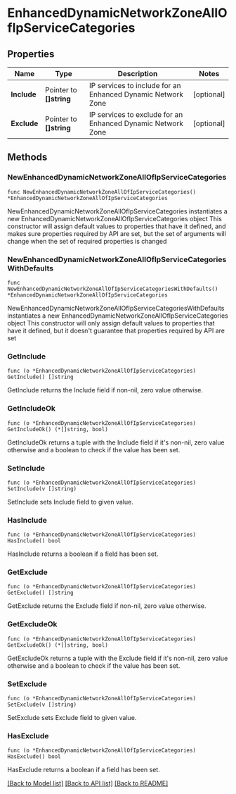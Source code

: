# EnhancedDynamicNetworkZoneAllOfIpServiceCategories

## Properties

Name | Type | Description | Notes
------------ | ------------- | ------------- | -------------
**Include** | Pointer to **[]string** | IP services to include for an Enhanced Dynamic Network Zone | [optional] 
**Exclude** | Pointer to **[]string** | IP services to exclude for an Enhanced Dynamic Network Zone | [optional] 

## Methods

### NewEnhancedDynamicNetworkZoneAllOfIpServiceCategories

`func NewEnhancedDynamicNetworkZoneAllOfIpServiceCategories() *EnhancedDynamicNetworkZoneAllOfIpServiceCategories`

NewEnhancedDynamicNetworkZoneAllOfIpServiceCategories instantiates a new EnhancedDynamicNetworkZoneAllOfIpServiceCategories object
This constructor will assign default values to properties that have it defined,
and makes sure properties required by API are set, but the set of arguments
will change when the set of required properties is changed

### NewEnhancedDynamicNetworkZoneAllOfIpServiceCategoriesWithDefaults

`func NewEnhancedDynamicNetworkZoneAllOfIpServiceCategoriesWithDefaults() *EnhancedDynamicNetworkZoneAllOfIpServiceCategories`

NewEnhancedDynamicNetworkZoneAllOfIpServiceCategoriesWithDefaults instantiates a new EnhancedDynamicNetworkZoneAllOfIpServiceCategories object
This constructor will only assign default values to properties that have it defined,
but it doesn't guarantee that properties required by API are set

### GetInclude

`func (o *EnhancedDynamicNetworkZoneAllOfIpServiceCategories) GetInclude() []string`

GetInclude returns the Include field if non-nil, zero value otherwise.

### GetIncludeOk

`func (o *EnhancedDynamicNetworkZoneAllOfIpServiceCategories) GetIncludeOk() (*[]string, bool)`

GetIncludeOk returns a tuple with the Include field if it's non-nil, zero value otherwise
and a boolean to check if the value has been set.

### SetInclude

`func (o *EnhancedDynamicNetworkZoneAllOfIpServiceCategories) SetInclude(v []string)`

SetInclude sets Include field to given value.

### HasInclude

`func (o *EnhancedDynamicNetworkZoneAllOfIpServiceCategories) HasInclude() bool`

HasInclude returns a boolean if a field has been set.

### GetExclude

`func (o *EnhancedDynamicNetworkZoneAllOfIpServiceCategories) GetExclude() []string`

GetExclude returns the Exclude field if non-nil, zero value otherwise.

### GetExcludeOk

`func (o *EnhancedDynamicNetworkZoneAllOfIpServiceCategories) GetExcludeOk() (*[]string, bool)`

GetExcludeOk returns a tuple with the Exclude field if it's non-nil, zero value otherwise
and a boolean to check if the value has been set.

### SetExclude

`func (o *EnhancedDynamicNetworkZoneAllOfIpServiceCategories) SetExclude(v []string)`

SetExclude sets Exclude field to given value.

### HasExclude

`func (o *EnhancedDynamicNetworkZoneAllOfIpServiceCategories) HasExclude() bool`

HasExclude returns a boolean if a field has been set.


[[Back to Model list]](../README.md#documentation-for-models) [[Back to API list]](../README.md#documentation-for-api-endpoints) [[Back to README]](../README.md)


